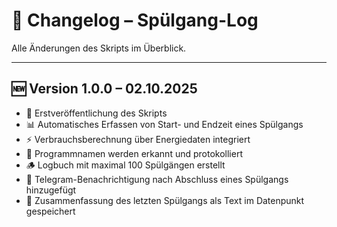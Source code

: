 # 📜 Changelog – Spülgang-Log

Alle Änderungen des Skripts im Überblick.

---

## 🆕 Version 1.0.0 – 02.10.2025
- 🚀 Erstveröffentlichung des Skripts  
- 📊 Automatisches Erfassen von Start- und Endzeit eines Spülgangs  
- ⚡ Verbrauchsberechnung über Energiedaten integriert  
- 🧼 Programmnamen werden erkannt und protokolliert  
- 🪵 Logbuch mit maximal 100 Spülgängen erstellt  
- 📲 Telegram-Benachrichtigung nach Abschluss eines Spülgangs hinzugefügt  
- 🧾 Zusammenfassung des letzten Spülgangs als Text im Datenpunkt gespeichert
